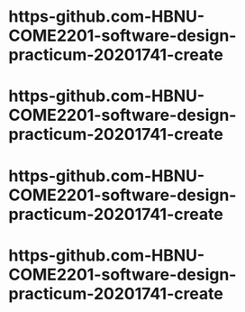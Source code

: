 # https-github.com-HBNU-COME2201-software-design-practicum-20201741-create
# https-github.com-HBNU-COME2201-software-design-practicum-20201741-create
# https-github.com-HBNU-COME2201-software-design-practicum-20201741-create
# https-github.com-HBNU-COME2201-software-design-practicum-20201741-create
